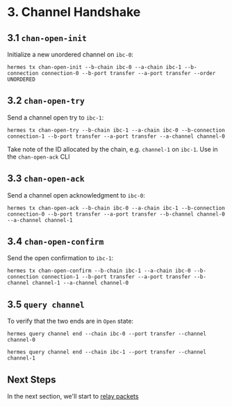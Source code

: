 # 3. Channel Handshake

## 3.1 `chan-open-init`

Initialize a new unordered channel on `ibc-0`:
```shell
hermes tx chan-open-init --b-chain ibc-0 --a-chain ibc-1 --b-connection connection-0 --b-port transfer --a-port transfer --order UNORDERED
```

## 3.2 `chan-open-try`

Send a channel open try to `ibc-1`:
```shell
hermes tx chan-open-try --b-chain ibc-1 --a-chain ibc-0 --b-connection connection-1 --b-port transfer --a-port transfer --a-channel channel-0
```

Take note of the ID allocated by the chain, e.g. `channel-1` on `ibc-1`. Use in the `chan-open-ack` CLI

## 3.3 `chan-open-ack`

Send a channel open acknowledgment to `ibc-0`:
```shell
hermes tx chan-open-ack --b-chain ibc-0 --a-chain ibc-1 --b-connection connection-0 --b-port transfer --a-port transfer --b-channel channel-0 --a-channel channel-1
```

## 3.4 `chan-open-confirm`

Send the open confirmation to `ibc-1`:
```shell
hermes tx chan-open-confirm --b-chain ibc-1 --a-chain ibc-0 --b-connection connection-1 --b-port transfer --a-port transfer --b-channel channel-1 --a-channel channel-0
```

## 3.5 `query channel`
To verify that the two ends are in `Open` state:

```shell
hermes query channel end --chain ibc-0 --port transfer --channel channel-0
```

```shell
hermes query channel end --chain ibc-1 --port transfer --channel channel-1
```

## Next Steps

In the next section, we'll start to [relay packets](./packet.md)
